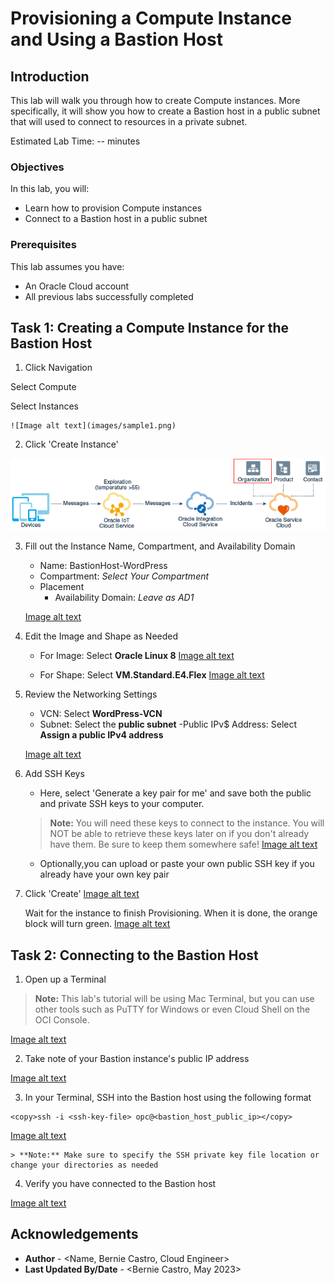 # Provisioning a Compute Instance and Using a Bastion Host

## Introduction

This lab will walk you through how to create Compute instances. More specifically, it will show you how to create a Bastion host in a public subnet that will used to connect to resources in a private subnet.

Estimated Lab Time: -- minutes

### Objectives

In this lab, you will:
* Learn how to provision Compute instances
* Connect to a Bastion host in a public subnet

### Prerequisites

This lab assumes you have:
* An Oracle Cloud account
* All previous labs successfully completed

## Task 1: Creating a Compute Instance for the Bastion Host

1. Click Navigation



  Select Compute



  Select Instances

	![Image alt text](images/sample1.png)

2. Click 'Create Instance'

  ![Image alt text](images/sample1.png)

3. Fill out the Instance Name, Compartment, and Availability Domain
    - Name: BastionHost-WordPress
    - Compartment: *Select Your Compartment*
    - Placement
      - Availability Domain: *Leave as AD1*

   [Image alt text](images/sample1.png)

4. Edit the Image and Shape as Needed
    - For Image: Select **Oracle Linux 8**
    [Image alt text](images/sample1.png)



    - For Shape: Select **VM.Standard.E4.Flex**
    [Image alt text](images/sample1.png)

5. Review the Networking Settings
    - VCN: Select **WordPress-VCN**
    - Subnet: Select the **public subnet**
    -Public IPv$ Address: Select **Assign a public IPv4 address**

    [Image alt text](images/sample1.png)

6. Add SSH Keys
   - Here, select 'Generate a key pair for me' and save both the public and private SSH keys to your computer.
   > **Note:** You will need these keys to connect to the instance. You will NOT be able to retrieve these keys later on if you don't already have them. Be sure to keep them somewhere safe!
    [Image alt text](images/sample1.png)



   - Optionally,you can upload or paste your own public SSH key if you already have your own key pair

7. Click 'Create'
  [Image alt text](images/sample1.png)



    Wait for the instance to finish Provisioning. When it is done, the orange block will turn green.
  [Image alt text](images/sample1.png)



## Task 2: Connecting to the Bastion Host

1. Open up a Terminal
  > **Note:** This lab's tutorial will be using Mac Terminal, but you can use other tools such as PuTTY for Windows or even Cloud Shell on the OCI Console.



  [Image alt text](images/sample1.png)

2. Take note of your Bastion instance's public IP address

  [Image alt text](images/sample1.png)

3. In your Terminal, SSH into the Bastion host using the following format

  ```
  <copy>ssh -i <ssh-key-file> opc@<bastion_host_public_ip></copy>
  ```

  [Image alt text](images/sample1.png)

    > **Note:** Make sure to specify the SSH private key file location or change your directories as needed

4. Verify you have connected to the Bastion host

  [Image alt text](images/sample1.png)

## Acknowledgements
* **Author** - <Name, Bernie Castro, Cloud Engineer>
* **Last Updated By/Date** - <Bernie Castro, May 2023>
